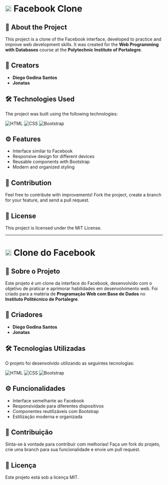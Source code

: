 # <img src="https://cdn.jsdelivr.net/gh/hjnilsson/country-flags/svg/us.svg" width="20"/> Facebook Clone

## 📖 About the Project
This project is a clone of the Facebook interface, developed to practice and improve web development skills. It was created for the **Web Programming with Databases** course at the **Polytechnic Institute of Portalegre**.

## 👥 Creators
- **Diego Godina Santos**
- **Jonatas**

## 🛠 Technologies Used
The project was built using the following technologies:

![HTML](https://img.shields.io/badge/HTML5-E34F26?style=for-the-badge&logo=html5&logoColor=white)
![CSS](https://img.shields.io/badge/CSS3-1572B6?style=for-the-badge&logo=css3&logoColor=white)
![Bootstrap](https://img.shields.io/badge/Bootstrap-563D7C?style=for-the-badge&logo=bootstrap&logoColor=white)

## ⚙ Features
- Interface similar to Facebook  
- Responsive design for different devices  
- Reusable components with Bootstrap  
- Modern and organized styling  

## 🤝 Contribution
Feel free to contribute with improvements! Fork the project, create a branch for your feature, and send a pull request.

## 📝 License
This project is licensed under the MIT License.

---

# <img src="https://cdn.jsdelivr.net/gh/hjnilsson/country-flags/svg/br.svg" width="20"/> Clone do Facebook

## 📖 Sobre o Projeto
Este projeto é um clone da interface do Facebook, desenvolvido com o objetivo de praticar e aprimorar habilidades em desenvolvimento web. Foi criado para a matéria de **Programação Web com Base de Dados** no **Instituto Politécnico de Portalegre**.

## 👥 Criadores
- **Diego Godina Santos**
- **Jonatas**

## 🛠 Tecnologias Utilizadas
O projeto foi desenvolvido utilizando as seguintes tecnologias:

![HTML](https://img.shields.io/badge/HTML5-E34F26?style=for-the-badge&logo=html5&logoColor=white)
![CSS](https://img.shields.io/badge/CSS3-1572B6?style=for-the-badge&logo=css3&logoColor=white)
![Bootstrap](https://img.shields.io/badge/Bootstrap-563D7C?style=for-the-badge&logo=bootstrap&logoColor=white)

## ⚙ Funcionalidades
- Interface semelhante ao Facebook  
- Responsividade para diferentes dispositivos  
- Componentes reutilizáveis com Bootstrap  
- Estilização moderna e organizada  

## 🤝 Contribuição
Sinta-se à vontade para contribuir com melhorias! Faça um fork do projeto, crie uma branch para sua funcionalidade e envie um pull request.

## 📝 Licença
Este projeto está sob a licença MIT.
